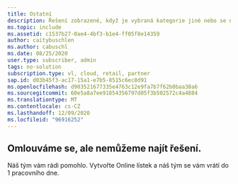 ```yaml
---
title: Ostatní
description: Řešení zobrazené, když je vybraná kategorie jiné nebo se nenajde žádné řešení
ms.topic: include
ms.assetid: c1537b27-0ae4-4bf3-b1e4-ff05f8e14359
author: caitybuschlen
ms.author: cabuschl
ms.date: 08/25/2020
user.type: subscriber, admin
tags: no-solution
subscription.type: vl, cloud, retail, partner
sap.id: d03b45f3-ac17-15a1-e7b5-8515c6ec8d91
ms.openlocfilehash: d903521677335e4763c12e9fa7b7f62b0baa38a6
ms.sourcegitcommit: 60e5a8a7ee91854356797d05f3b502572c4a4884
ms.translationtype: MT
ms.contentlocale: cs-CZ
ms.lasthandoff: 12/09/2020
ms.locfileid: "96916252"
---
```

## <a name="sorry-we-couldnt-find-a-solution-for-you"></a>Omlouváme se, ale nemůžeme najít řešení. 

Náš tým vám rádi pomohlo. Vytvořte Online lístek a náš tým se vám vrátí do 1 pracovního dne. 